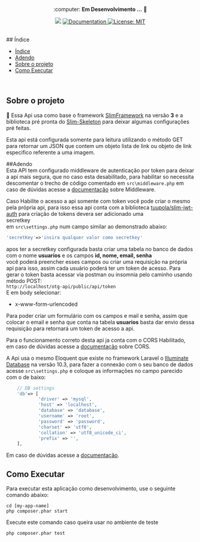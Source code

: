<p align="center"> :computer: <strong>Em Desenvolvimento ...</strong> 🚧</p>
<p align="center"> 
   <img src="https://img.shields.io/badge/version-0.0.1-red.svg" />
  
  <a href="https://github.com/Flameuss">
    <img alt="Documentation" src="https://img.shields.io/badge/documentation-yes-brightgreen.svg" target="_blank" />
  </a>
 
 <a href="https://github.com/Flameuss">
    <img alt="License: MIT" src="https://img.shields.io/badge/License-MIT-blue.svg" target="_blank" />
  </a>
</p>
<br>
## Índice

- [Índice](#índice)
- [Adendo](#adendo)
- [Sobre o projeto](#sobre-o-projeto)
- [Como Executar](#como-executar)


<br>

<a id="sobre-o-projeto"></a>

## Sobre o projeto<br>

:memo: Essa Api usa como base o framework [SlimFramework](https://www.slimframework.com/) na versão <b>3</b> e a biblioteca pré pronta do [Slim-Skeleton](https://github.com/slimphp/Slim-Skeleton) para deixar algumas configurações pré feitas.

Esta api está configurada somente para leitura utilizando o método GET para retornar um JSON que contem um objeto lista de link ou objeto de link especifico referente a uma imagem.

<a id="adendo"></a>

##Adendo<br>
Esta API tem configurado middleware de autenticação por token para deixar a api mais segura, que no caso esta desabilitado, para habilitar so necessita descomentar o trecho de código  comentado em `src\middleware.php` em caso de dúvidas acesse a [documentação](https://www.slimframework.com/docs/v3/concepts/middleware.html) sobre Middleware.

Caso Habilite o acesso a api somente com token você pode criar  o mesmo pela própria api,
para isso essa api conta com a biblioteca [tuupola/slim-jwt-auth](https://github.com/tuupola/slim-jwt-auth) para criação de tokens devera ser adicionado uma <br>secretkey</br> em `src\settings.php` num campo similar ao demonstrado abaixo:<br>

```php
'secretKey'=>'insira qualquer valor como secretkey'

```
apos ter a secretkey configurada basta criar uma tabela no banco de dados com o nome <b>usuarios</b> e os campos <b>id, nome, email, senha</b><br>
você poderá preencher esses campos ou criar uma requisição na própria api para isso, assim cada usuário poderá ter um token de acesso.
Para gerar o token basta acessar via postman ou insomnia pelo caminho usando método POST:<br> `http://localhost/otg-api/public/api/token` <br>
E em body selecionar:<br>  
* x-www-form-urlencoded<br> 

Para poder criar um formulário com os campos e mail e senha, assim que colocar o email e senha que conta na tabela <b>usuarios</b> basta dar envio dessa requisição para retornará um token de acesso a api.  

Para o funcionamento correto desta api ja conta com o CORS Habilitado, em caso de dúvidas acesse a [documentação](https://www.slimframework.com/docs/v3/cookbook/enable-cors.html) sobre CORS.

A Api usa o mesmo Eloquent que existe no framework Laravel o [Illuminate Database](https://github.com/illuminate/database) na versão 10.3, para fazer a connexão com o seu banco de dados acesse `src\settings.php` e coloque as informações no campo parecido com o de baixo:<br>
```php
	// DB settings
	'db'=> [
			'driver' => 'mysql',
			'host' => 'localhost',
			'database' => 'database',
			'username' => 'root',
			'password' => 'password',
			'charset' => 'utf8',
			'collation' => 'utf8_unicode_ci',
			'prefix' => '',
	],
``` 
 Em caso de dúvidas acesse a [documentação](https://laravel.com/docs/10.x/eloquent-resources#main-content).

 


<a id="executar"></a>

## Como Executar<br>

Para executar esta aplicação como desenvolvimento, use o seguinte comando abaixo:

	cd [my-app-name]
	php composer.phar start

Execute este comando caso queira usar no ambiente de teste

	php composer.phar test


